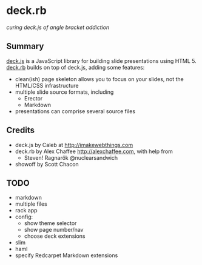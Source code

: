 # deck.rb

*curing deck.js of angle bracket addiction*

## Summary

[deck.js](http://imakewebthings.github.com/deck.js) is a JavaScript library for building slide presentations using HTML 5. [deck.rb](http://github.com/alexch/deck.rb) builds on top of deck.js, adding some features:

* clean(ish) page skeleton allows you to focus on your slides, not the HTML/CSS infrastructure
* multiple slide source formats, including
  * Erector
  * Markdown
* presentations can comprise several source files

## Credits

* deck.js by Caleb at http://imakewebthings.com
* deck.rb by Alex Chaffee http://alexchaffee.com, with help from
  * Steven! Ragnarök @nuclearsandwich
* showoff by Scott Chacon

## TODO

* markdown
* multiple files
* rack app
* config: 
  * show theme selector
  * show page number/nav
  * choose deck extensions
* slim
* haml
* specify Redcarpet Markdown extensions

